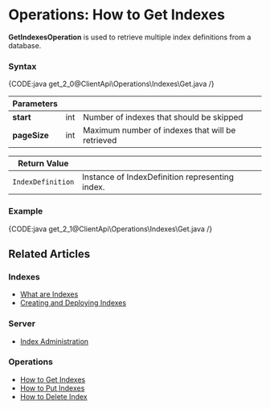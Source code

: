 # Operations: How to Get Indexes

**GetIndexesOperation** is used to retrieve multiple index definitions from a database.

### Syntax

{CODE:java get_2_0@ClientApi\Operations\Indexes\Get.java /}

| Parameters | | |
| ------------- | ------------- | ----- |
| **start** | int | Number of indexes that should be skipped |
| **pageSize** | int | Maximum number of indexes that will be retrieved  |

| Return Value | |
| ------------- | ----- |
| `IndexDefinition` | Instance of IndexDefinition representing index. |

### Example

{CODE:java get_2_1@ClientApi\Operations\Indexes\Get.java /}

## Related Articles

### Indexes

- [What are Indexes](../../../../indexes/what-are-indexes)
- [Creating and Deploying Indexes](../../../../indexes/creating-and-deploying)

### Server

- [Index Administration](../../../../server/administration/index-administration)

### Operations

- [How to Get Indexes](../../../../client-api/operations/maintenance/indexes/get-indexes)
- [How to Put Indexes](../../../../client-api/operations/maintenance/indexes/put-indexes)
- [How to Delete Index](../../../../client-api/operations/maintenance/indexes/delete-index)
